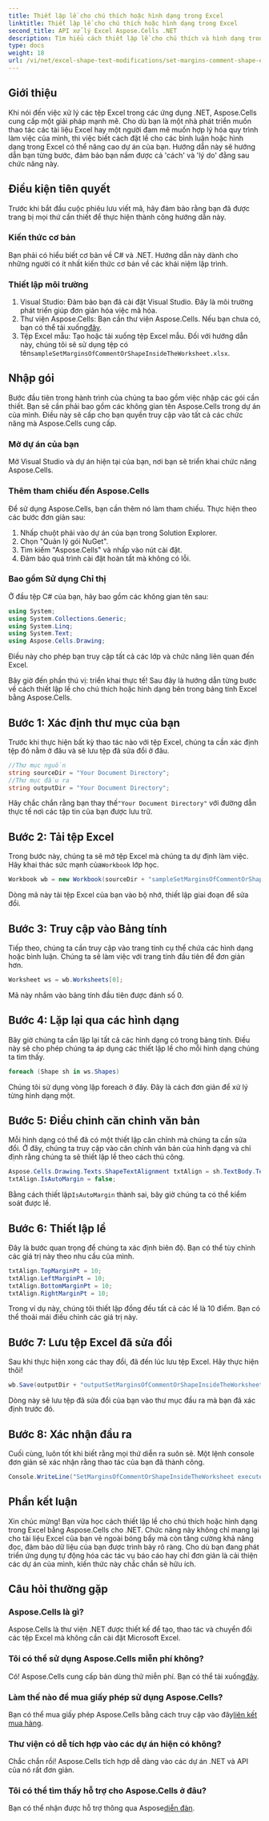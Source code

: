 ```yaml
---
title: Thiết lập lề cho chú thích hoặc hình dạng trong Excel
linktitle: Thiết lập lề cho chú thích hoặc hình dạng trong Excel
second_title: API xử lý Excel Aspose.Cells .NET
description: Tìm hiểu cách thiết lập lề cho chú thích và hình dạng trong Excel bằng Aspose.Cells cho .NET. Có hướng dẫn từng bước để dễ dàng triển khai.
type: docs
weight: 18
url: /vi/net/excel-shape-text-modifications/set-margins-comment-shape-excel/
---
```

## Giới thiệu
Khi nói đến việc xử lý các tệp Excel trong các ứng dụng .NET, Aspose.Cells cung cấp một giải pháp mạnh mẽ. Cho dù bạn là một nhà phát triển muốn thao tác các tài liệu Excel hay một người đam mê muốn hợp lý hóa quy trình làm việc của mình, thì việc biết cách đặt lề cho các bình luận hoặc hình dạng trong Excel có thể nâng cao dự án của bạn. Hướng dẫn này sẽ hướng dẫn bạn từng bước, đảm bảo bạn nắm được cả 'cách' và 'lý do' đằng sau chức năng này.
## Điều kiện tiên quyết
Trước khi bắt đầu cuộc phiêu lưu viết mã, hãy đảm bảo rằng bạn đã được trang bị mọi thứ cần thiết để thực hiện thành công hướng dẫn này.
### Kiến thức cơ bản
Bạn phải có hiểu biết cơ bản về C# và .NET. Hướng dẫn này dành cho những người có ít nhất kiến thức cơ bản về các khái niệm lập trình.
### Thiết lập môi trường
1. Visual Studio: Đảm bảo bạn đã cài đặt Visual Studio. Đây là môi trường phát triển giúp đơn giản hóa việc mã hóa.
2.  Thư viện Aspose.Cells: Bạn cần thư viện Aspose.Cells. Nếu bạn chưa có, bạn có thể tải xuống[đây](https://releases.aspose.com/cells/net/).
3.  Tệp Excel mẫu: Tạo hoặc tải xuống tệp Excel mẫu. Đối với hướng dẫn này, chúng tôi sẽ sử dụng tệp có tên`sampleSetMarginsOfCommentOrShapeInsideTheWorksheet.xlsx`.
## Nhập gói
Bước đầu tiên trong hành trình của chúng ta bao gồm việc nhập các gói cần thiết. Bạn sẽ cần phải bao gồm các không gian tên Aspose.Cells trong dự án của mình. Điều này sẽ cấp cho bạn quyền truy cập vào tất cả các chức năng mà Aspose.Cells cung cấp.
### Mở dự án của bạn
Mở Visual Studio và dự án hiện tại của bạn, nơi bạn sẽ triển khai chức năng Aspose.Cells.
### Thêm tham chiếu đến Aspose.Cells
Để sử dụng Aspose.Cells, bạn cần thêm nó làm tham chiếu. Thực hiện theo các bước đơn giản sau:
1. Nhấp chuột phải vào dự án của bạn trong Solution Explorer.
2. Chọn "Quản lý gói NuGet".
3. Tìm kiếm "Aspose.Cells" và nhấp vào nút cài đặt.
4. Đảm bảo quá trình cài đặt hoàn tất mà không có lỗi.
### Bao gồm Sử dụng Chỉ thị
Ở đầu tệp C# của bạn, hãy bao gồm các không gian tên sau:
```csharp
using System;
using System.Collections.Generic;
using System.Linq;
using System.Text;
using Aspose.Cells.Drawing;
```
Điều này cho phép bạn truy cập tất cả các lớp và chức năng liên quan đến Excel.

Bây giờ đến phần thú vị: triển khai thực tế! Sau đây là hướng dẫn từng bước về cách thiết lập lề cho chú thích hoặc hình dạng bên trong bảng tính Excel bằng Aspose.Cells.
## Bước 1: Xác định thư mục của bạn
Trước khi thực hiện bất kỳ thao tác nào với tệp Excel, chúng ta cần xác định tệp đó nằm ở đâu và sẽ lưu tệp đã sửa đổi ở đâu.
```csharp
//Thư mục nguồn
string sourceDir = "Your Document Directory";
//Thư mục đầu ra
string outputDir = "Your Document Directory";
```
Hãy chắc chắn rằng bạn thay thế`"Your Document Directory"` với đường dẫn thực tế nơi các tập tin của bạn được lưu trữ.
## Bước 2: Tải tệp Excel
 Trong bước này, chúng ta sẽ mở tệp Excel mà chúng ta dự định làm việc. Hãy khai thác sức mạnh của`Workbook` lớp học.
```csharp
Workbook wb = new Workbook(sourceDir + "sampleSetMarginsOfCommentOrShapeInsideTheWorksheet.xlsx");
```
Dòng mã này tải tệp Excel của bạn vào bộ nhớ, thiết lập giai đoạn để sửa đổi.
## Bước 3: Truy cập vào Bảng tính
Tiếp theo, chúng ta cần truy cập vào trang tính cụ thể chứa các hình dạng hoặc bình luận. Chúng ta sẽ làm việc với trang tính đầu tiên để đơn giản hơn.
```csharp
Worksheet ws = wb.Worksheets[0];
```
Mã này nhắm vào bảng tính đầu tiên được đánh số 0.
## Bước 4: Lặp lại qua các hình dạng
Bây giờ chúng ta cần lặp lại tất cả các hình dạng có trong bảng tính. Điều này sẽ cho phép chúng ta áp dụng các thiết lập lề cho mỗi hình dạng chúng ta tìm thấy.
```csharp
foreach (Shape sh in ws.Shapes)
```
Chúng tôi sử dụng vòng lặp foreach ở đây. Đây là cách đơn giản để xử lý từng hình dạng một.
## Bước 5: Điều chỉnh căn chỉnh văn bản
Mỗi hình dạng có thể đã có một thiết lập căn chỉnh mà chúng ta cần sửa đổi. Ở đây, chúng ta truy cập vào căn chỉnh văn bản của hình dạng và chỉ định rằng chúng ta sẽ thiết lập lề theo cách thủ công.
```csharp
Aspose.Cells.Drawing.Texts.ShapeTextAlignment txtAlign = sh.TextBody.TextAlignment;
txtAlign.IsAutoMargin = false;
```
 Bằng cách thiết lập`IsAutoMargin` thành sai, bây giờ chúng ta có thể kiểm soát được lề.
## Bước 6: Thiết lập lề
Đây là bước quan trọng để chúng ta xác định biên độ. Bạn có thể tùy chỉnh các giá trị này theo nhu cầu của mình.
```csharp
txtAlign.TopMarginPt = 10;
txtAlign.LeftMarginPt = 10;
txtAlign.BottomMarginPt = 10;
txtAlign.RightMarginPt = 10;
```
Trong ví dụ này, chúng tôi thiết lập đồng đều tất cả các lề là 10 điểm. Bạn có thể thoải mái điều chỉnh các giá trị này. 
## Bước 7: Lưu tệp Excel đã sửa đổi
Sau khi thực hiện xong các thay đổi, đã đến lúc lưu tệp Excel. Hãy thực hiện thôi!
```csharp
wb.Save(outputDir + "outputSetMarginsOfCommentOrShapeInsideTheWorksheet.xlsx");
```
Dòng này sẽ lưu tệp đã sửa đổi của bạn vào thư mục đầu ra mà bạn đã xác định trước đó.
## Bước 8: Xác nhận đầu ra
Cuối cùng, luôn tốt khi biết rằng mọi thứ diễn ra suôn sẻ. Một lệnh console đơn giản sẽ xác nhận rằng thao tác của bạn đã thành công.
```csharp
Console.WriteLine("SetMarginsOfCommentOrShapeInsideTheWorksheet executed successfully.");
```
## Phần kết luận
Xin chúc mừng! Bạn vừa học cách thiết lập lề cho chú thích hoặc hình dạng trong Excel bằng Aspose.Cells cho .NET. Chức năng này không chỉ mang lại cho tài liệu Excel của bạn vẻ ngoài bóng bẩy mà còn tăng cường khả năng đọc, đảm bảo dữ liệu của bạn được trình bày rõ ràng. Cho dù bạn đang phát triển ứng dụng tự động hóa các tác vụ báo cáo hay chỉ đơn giản là cải thiện các dự án của mình, kiến thức này chắc chắn sẽ hữu ích.
## Câu hỏi thường gặp
### Aspose.Cells là gì?
Aspose.Cells là thư viện .NET được thiết kế để tạo, thao tác và chuyển đổi các tệp Excel mà không cần cài đặt Microsoft Excel.
### Tôi có thể sử dụng Aspose.Cells miễn phí không?
 Có! Aspose.Cells cung cấp bản dùng thử miễn phí. Bạn có thể tải xuống[đây](https://releases.aspose.com/).
### Làm thế nào để mua giấy phép sử dụng Aspose.Cells?
 Bạn có thể mua giấy phép Aspose.Cells bằng cách truy cập vào đây[liên kết mua hàng](https://purchase.aspose.com/buy).
### Thư viện có dễ tích hợp vào các dự án hiện có không?
Chắc chắn rồi! Aspose.Cells tích hợp dễ dàng vào các dự án .NET và API của nó rất đơn giản.
### Tôi có thể tìm thấy hỗ trợ cho Aspose.Cells ở đâu?
Bạn có thể nhận được hỗ trợ thông qua Aspose[diễn đàn](https://forum.aspose.com/c/cells/9).